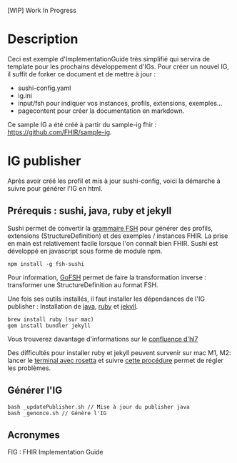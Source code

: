 [WIP] Work In Progress

# Description
Ceci est exemple d'ImplementationGuide très simplifié qui servira de template pour les prochains développement d'IGs. Pour créer un nouvel IG, il suffit de forker ce document et de mettre à jour :
* sushi-config.yaml
* ig.ini
* input/fsh pour indiquer vos instances, profils, extensions, exemples...
* pagecontent pour créer la documentation en markdown.

Ce sample IG a été créé à partir du sample-ig fhir : https://github.com/FHIR/sample-ig.

# IG publisher

Après avoir créé les profil et mis à jour sushi-config, voici la démarche à suivre pour générer l'IG en html.

## Prérequis : sushi, java, ruby et jekyll

Sushi permet de convertir la [grammaire FSH](https://build.fhir.org/ig/HL7/fhir-shorthand/) pour générer des profils, extensions (StructureDefinition) et des exemples / instances FHIR. La prise en main est relativement facile lorsque l'on connaît bien FHIR.
Sushi est développé en javascript sous forme de module npm. 

```
npm install -g fsh-sushi
```
Pour information, [GoFSH](https://github.com/FHIR/GoFSH) permet de faire la transformation inverse : transformer une StructureDefinition au format FSH.

Une fois ses outils installés, il faut installer les dépendances de l'IG publisher :
Installation de [java](https://www.java.com/fr/download/help/download_options.html), [ruby](https://www.ruby-lang.org/fr/documentation/installation/) et [jekyll](https://jekyllrb.com/docs/installation/).

```
brew install ruby (sur mac)
gem install bundler jekyll
```
Vous trouverez davantage d'informations sur le [confluence d'hl7](https://confluence.hl7.org/display/FHIR/IG+Publisher+Documentation)

Des difficultés pour installer ruby et jekyll peuvent survenir sur mac M1, M2: lancer le [terminal avec rosetta](https://apple.stackexchange.com/questions/428768/on-apple-m1-with-rosetta-how-to-open-entire-terminal-iterm-in-x86-64-architec) et suivre [cette procédure](https://github.com/jekyll/jekyll/issues/8576#issuecomment-798080994) permet de régler les problèmes.

## Générer l'IG
```
bash _updatePublisher.sh // Mise à jour du publisher java
bash _genonce.sh // Génère l'IG
```


## Acronymes
FIG : FHIR Implementation Guide
